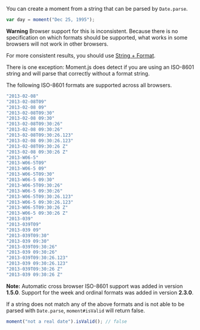 You can create a moment from a string that can be parsed by `Date.parse`.

```javascript
var day = moment("Dec 25, 1995");
```

**Warning** Browser support for this is inconsistent. Because there is no specification on which formats should be supported, what works in some browsers will not work in other browsers.

For more consistent results, you should use [String + Format](#/parsing/string-format/).

There is one exception: Moment.js does detect if you are using an ISO-8601 string and will parse that correctly without a format string.

The following ISO-8601 formats are supported across all browsers.

```javascript
"2013-02-08"
"2013-02-08T09"
"2013-02-08 09"
"2013-02-08T09:30"
"2013-02-08 09:30"
"2013-02-08T09:30:26"
"2013-02-08 09:30:26"
"2013-02-08T09:30:26.123"
"2013-02-08 09:30:26.123"
"2013-02-08T09:30:26 Z"
"2013-02-08 09:30:26 Z"
"2013-W06-5"
"2013-W06-5T09"
"2013-W06-5 09"
"2013-W06-5T09:30"
"2013-W06-5 09:30"
"2013-W06-5T09:30:26"
"2013-W06-5 09:30:26"
"2013-W06-5T09:30:26.123"
"2013-W06-5 09:30:26.123"
"2013-W06-5T09:30:26 Z"
"2013-W06-5 09:30:26 Z"
"2013-039"
"2013-039T09"
"2013-039 09"
"2013-039T09:30"
"2013-039 09:30"
"2013-039T09:30:26"
"2013-039 09:30:26"
"2013-039T09:30:26.123"
"2013-039 09:30:26.123"
"2013-039T09:30:26 Z"
"2013-039 09:30:26 Z"
```

**Note:** Automatic cross browser ISO-8601 support was added in version **1.5.0**. Support for the week and ordinal formats was added in version **2.3.0**.

If a string does not match any of the above formats and is not able to be parsed with `Date.parse`, `moment#isValid` will return false.

```javascript
moment("not a real date").isValid(); // false
```
